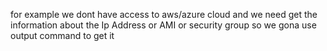 for example we dont have access to aws/azure cloud 
and we need get the information about the Ip Address or AMI or security group 
so we gona use output command to get it 